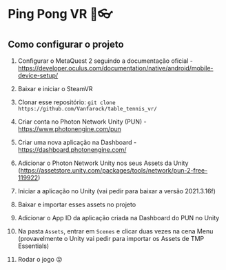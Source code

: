 # Ping Pong VR 🏓👓

## Como configurar o projeto

1. Configurar o MetaQuest 2 seguindo a documentação oficial - https://developer.oculus.com/documentation/native/android/mobile-device-setup/

2. Baixar e iniciar o SteamVR

3. Clonar esse repositório: `git clone https://github.com/Vanfarock/table_tennis_vr/`

4. Criar conta no Photon Network Unity (PUN) - https://www.photonengine.com/pun

5. Criar uma nova aplicação na Dashboard - https://dashboard.photonengine.com/

6. Adicionar o Photon Network Unity nos seus Assets da Unity (https://assetstore.unity.com/packages/tools/network/pun-2-free-119922)

7. Iniciar a aplicação no Unity (vai pedir para baixar a versão 2021.3.16f)

7. Baixar e importar esses assets no projeto

8. Adicionar o App ID da aplicação criada na Dashboard do PUN no Unity

9. Na pasta `Assets`, entrar em `Scenes` e clicar duas vezes na cena Menu (provavelmente o Unity vai pedir para importar os Assets de TMP Essentials)

10. Rodar o jogo 😛